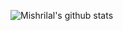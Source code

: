 ![Mishrilal's github stats](https://github-readme-stats.vercel.app/api?username=mishrilal&theme=blue-green&show_icons=true&count_private=true)

<!--START_SECTION:waka-->
<!--END_SECTION:waka-->
